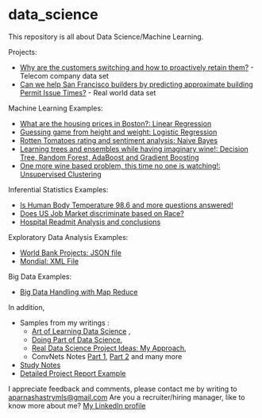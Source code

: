 # data_science

This repository is all about Data Science/Machine Learning. 

Projects:
- [Why are the customers switching and how to proactively retain them?](https://github.com/aparnack/data_science/blob/master/projects/customer_retention/CustomerRetention_ExecutiveSlides.pdf)  - Telecom company data set
- [Can we help San Francisco builders by predicting approximate building Permit Issue Times?](https://github.com/aparnack/data_science/blob/master/projects/springboard_capstone/documents/BuildingPermitIssueTime_ExecutiveSlides.pdf) - Real world data set

Machine Learning Examples:

- [What are the housing prices in Boston?: Linear Regression](https://github.com/aparnack/data_science/tree/master/exercises/linear_regression)
- [Guessing game from height and weight: Logistic Regression](https://github.com/aparnack/data_science/tree/master/exercises/logistic_regression)
- [Rotten Tomatoes rating and sentiment analysis: Naive Bayes](https://github.com/aparnack/data_science/tree/master/exercises/naive_bayes)
- [Learning trees and ensembles while having imaginary wine!: Decision Tree, Random Forest, AdaBoost and Gradient Boosting](https://github.com/aparnack/data_science/blob/master/exercises/ensemble_methods/)
- [One more wine based problem, this time no one is watching!: Unsupervised Clustering](https://github.com/aparnack/data_science/tree/master/exercises/clustering)

Inferential Statistics Examples:

- [Is Human Body Temperature 98.6 and more questions answered!](https://github.com/aparnack/data_science/tree/master/exercises/human_temp)
- [Does US Job Market discriminate based on Race?](https://github.com/aparnack/data_science/tree/master/exercises/racial_disc)
- [Hospital Readmit Analysis and conclusions](https://github.com/aparnack/data_science/tree/master/exercises/hospital_readmit)

Exploratory Data Analysis Examples:

- [World Bank Projects: JSON file](https://github.com/aparnack/data_science/tree/master/exercises/data_wrangling_json)
- [Mondial: XML File](https://github.com/aparnack/data_science/tree/master/exercises/data_wrangling_xml)

Big Data Examples:

- [Big Data Handling with Map Reduce](https://github.com/aparnack/data_science/tree/master/exercises/big_data_exercises)


In addition, 

+ Samples from my writings : 
  - [Art of Learning Data Science](https://www.kdnuggets.com/2018/01/art-learning-data-science.html) , 
  - [Doing Part of Data Science](https://www.kdnuggets.com/2018/02/doing-part-learning-data-science.html), 
  - [Real Data Science Project Ideas: My Approach](https://lnkd.in/gKXakUE),
  - ConvNets Notes [Part 1](https://towardsdatascience.com/convolutional-neural-networks-part-1-2aeb17fc208c), [Part 2](https://towardsdatascience.com/convolutional-neural-networks-part-1-2aeb17fc208c)
  and many more
+ [Study Notes](https://github.com/aparnack/data_science/tree/master/study_notes)
+ [Detailed Project Report Example](https://github.com/aparnack/data_science/blob/master/projects/springboard_capstone/documents/ProjectReport_BuildingPermit.pdf)

I appreciate feedback and comments, please contact me by writing to aparnashastrymls@gmail.com
Are you a recruiter/hiring manager, like to know more about me? [My LinkedIn profile](https://www.linkedin.com/in/aparnacshastry/)
